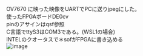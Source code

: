 OV7670 に映った映像をUARTでPCに送りjpegにした。<br>
使ったFPGAボードDE0cv<br>
pinのアサインはqsf参照<br>
C言語でttyS3はCOM3である。(WSL1の場合)<br>
INTELのクオータスで＊sofがFPGAに書き込める<br>
![image](https://github.com/user-attachments/assets/7675e224-16c4-435f-83b7-8f232ae32beb)


